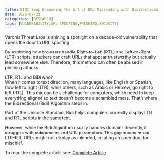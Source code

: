 ```yaml
---
title: BIDI Swap Unmasking the Art of URL Misleading with Bidirectional Text Tricks
date: 2025-07-22
categories: [RESEARCH]
tags: [VULNERABILITY,URL SPOOFING,PHISHING,SECURITY]
---
```


Varonis Threat Labs is shining a spotlight on a decade-old vulnerability that opens the door to URL spoofing. 

By exploiting how browsers handle Right-to-Left (RTL) and Left-to-Right (LTR) scripts, attackers can craft URLs that appear trustworthy but actually lead somewhere else. Therefore, this method can often be abused in phishing attacks. 

LTR, RTL and BiDi who?  
When it comes to text direction, many languages, like English or Spanish, flow left to right (LTR), while others, such as Arabic or Hebrew, go right to left (RTL). This mix can be a challenge for computers, which need to keep everything aligned so text doesn’t become a scrambled mess. That’s where the Bidirectional (Bidi) Algorithm steps in.  

Part of the Unicode Standard, Bidi helps computers correctly display LTR and RTL scripts in the same text. 

However, while the Bidi Algorithm usually handles domains decently, it struggles with subdomains and URL parameters. This gap means mixed LTR–RTL URLs might not display as intended, creating an open door for mischief. 

To read the complete article see:
[Complete Article](https://www.varonis.com/blog/bidi-swap)